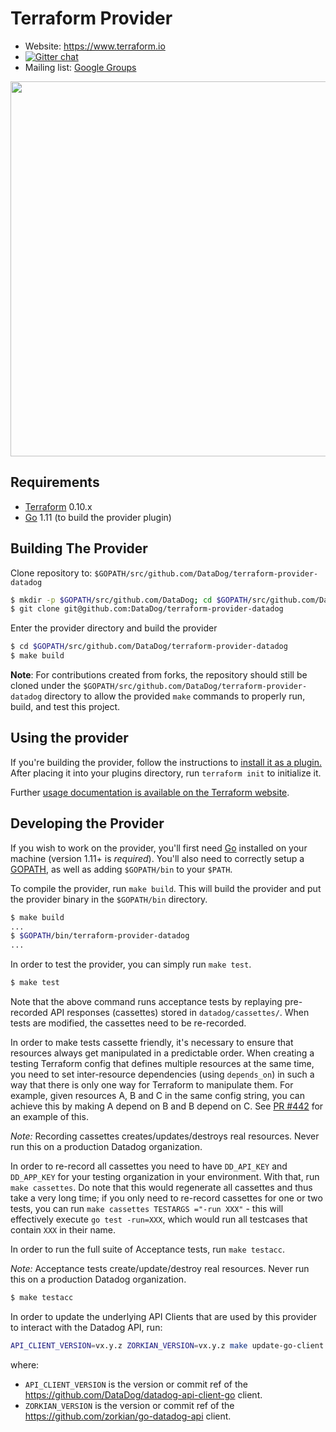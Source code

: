 Terraform Provider
==================

- Website: https://www.terraform.io
- [![Gitter chat](https://badges.gitter.im/hashicorp-terraform/Lobby.png)](https://gitter.im/hashicorp-terraform/Lobby)
- Mailing list: [Google Groups](http://groups.google.com/group/terraform-tool)

<img src="https://cdn.rawgit.com/hashicorp/terraform-website/master/content/source/assets/images/logo-hashicorp.svg" width="600px">

Requirements
------------

-	[Terraform](https://www.terraform.io/downloads.html) 0.10.x
-	[Go](https://golang.org/doc/install) 1.11 (to build the provider plugin)

Building The Provider
---------------------

Clone repository to: `$GOPATH/src/github.com/DataDog/terraform-provider-datadog`

```sh
$ mkdir -p $GOPATH/src/github.com/DataDog; cd $GOPATH/src/github.com/DataDog
$ git clone git@github.com:DataDog/terraform-provider-datadog
```

Enter the provider directory and build the provider

```sh
$ cd $GOPATH/src/github.com/DataDog/terraform-provider-datadog
$ make build
```

**Note**: For contributions created from forks, the repository should still be cloned under the `$GOPATH/src/github.com/DataDog/terraform-provider-datadog` directory to allow the provided `make` commands to properly run, build, and test this project.

Using the provider
----------------------
If you're building the provider, follow the instructions to [install it as a plugin.](https://www.terraform.io/docs/plugins/basics.html#installing-a-plugin) After placing it into your plugins directory,  run `terraform init` to initialize it.

Further [usage documentation is available on the Terraform website](https://www.terraform.io/docs/providers/datadog/index.html).

Developing the Provider
---------------------------

If you wish to work on the provider, you'll first need [Go](http://www.golang.org) installed on your machine (version 1.11+ is *required*). You'll also need to correctly setup a [GOPATH](http://golang.org/doc/code.html#GOPATH), as well as adding `$GOPATH/bin` to your `$PATH`.

To compile the provider, run `make build`. This will build the provider and put the provider binary in the `$GOPATH/bin` directory.

```sh
$ make build
...
$ $GOPATH/bin/terraform-provider-datadog
...
```

In order to test the provider, you can simply run `make test`.

```sh
$ make test
```

Note that the above command runs acceptance tests by replaying pre-recorded API responses
(cassettes) stored in `datadog/cassettes/`. When tests are modified, the cassettes need
to be re-recorded.

In order to make tests cassette friendly, it's necessary to ensure that resources always get
manipulated in a predictable order. When creating a testing Terraform config that defines multiple
resources at the same time, you need to set inter-resource dependencies (using `depends_on`)
in such a way that there is only one way for Terraform to manipulate them. For example, given
resources A, B and C in the same config string, you can achieve this by making A depend on B
and B depend on C. See [PR #442](https://github.com/DataDog/terraform-provider-datadog/pull/442)
for an example of this.

*Note:* Recording cassettes creates/updates/destroys real resources. Never run this on
a production Datadog organization.

In order to re-record all cassettes you need to have `DD_API_KEY` and `DD_APP_KEY`
for your testing organization in your environment. With that, run `make cassettes`. Do note
that this would regenerate all cassettes and thus take a very long time; if you only need to
re-record cassettes for one or two tests, you can run `make cassettes TESTARGS ="-run XXX"` - this
will effectively execute `go test -run=XXX`, which would run all testcases that contain
`XXX` in their name.

In order to run the full suite of Acceptance tests, run `make testacc`.

*Note:* Acceptance tests create/update/destroy real resources. Never run this on
a production Datadog organization.

```sh
$ make testacc
```

In order to update the underlying API Clients that are used by this provider to interact with the Datadog API, run:

```sh
API_CLIENT_VERSION=vx.y.z ZORKIAN_VERSION=vx.y.z make update-go-client
```

where:
* `API_CLIENT_VERSION` is the version or commit ref of the https://github.com/DataDog/datadog-api-client-go client.
* `ZORKIAN_VERSION` is the version or commit ref of the https://github.com/zorkian/go-datadog-api client.
